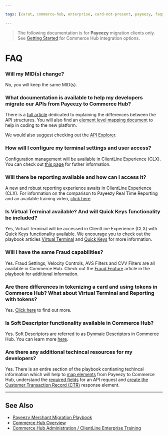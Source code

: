 ```yaml
---

tags: [carat, commerce-hub, enterprise, card-not-present, payeezy, faqs]

---
```


<!-- theme: danger -->
>  The following documentation is for **Payeezy** migration clients only. See [Getting Started](?path=docs/Getting-Started/Getting-Started-General.md) for Commerce Hub integration options.

# FAQ

### Will my MID(s) change?

No, you will keep the same MID(s).

### What documentation is available to help my developers migrate our APIs from Payeezy to Commerce Hub?

There is a [full article](?path=docs/Resources/Guides/Payeezy/Payeezy-Migration-ExtendedCoreAPI.md) dedicated to explaining the differences between the API structures.  You will also find an [element level mapping document](?path=docs/Resources/Guides/Payeezy/Payeezy-Migration-ExtendedTechnicalAPI.md) to help in coding to the new platform.

We would also suggest checking out the [API Explorer](../api/?type=post&path=/payments/v1/charges).

### How will I configure my terminal settings and user access?

Configuration management will be available in ClientLine Experience (CLX).  You can check out [this page](?path=docs/Resources/Guides/Payeezy/Payeezy-Migration-ExtendedCoreConfig.md) for futher information.

### Will there be reporting available and how can I access it?

A new and robust reporting experience awaits in ClientLine Experience (CLX). For information on the comparison to Payeezy Real Time Reporting and an available training video, [click here](?path=docs/Resources/Guides/Payeezy/Payeezy-Migration-ExtendedCoreReporting.md)

### Is Virtual Terminal available?  And will Quick Keys functionality be included?

Yes, Virtual Terminal will be accessed in ClientLine Experience (CLX) with Quick Keys functionality available.  We encourage you to check out the playbook articles [Virtual Terminal](?path=docs/Resources/Guides/Payeezy/Payeezy-Migration-ExtendedCoreVT.md) and [Quick Keys](?path=docs/Resources/Guides/Payeezy/Payeezy-Migration-ExtendedFeaturesQuickKey.md) for more information.

### Will I have the same Fraud capabilities?

Yes.  Fraud Settings, Velocity Controls, AVS Filters and CVV Filters are all available in Commerce Hub. Check out the [Fraud Feature](?path=docs/Resources/Guides/Payeezy/Payeezy-Migration-ExtendedFeaturesFraud.md) article in the playbook for additional information.

### Are there differences in tokenizing a card and using tokens in Commerce Hub?  What about Virtual Terminal and Reporting with tokens?

Yes.  [Click here](?path=docs/Resources/Guides/Payeezy/Payeezy-Migration-ExtendedFeaturesTokens.md) to find out more.

### Is Soft Descriptor functionality available in Commerce Hub?

Yes.  Soft Descriptors are referred to as Dynmaic Descriptors in Commerce Hub. You can learn more [here](?path=docs/Resources/Guides/Payeezy/Payeezy-Migration-ExtendedFeaturesSoftD.md).

### Are there any additional techincal resources for my developers?

Yes.  There is an entire section of the playbook contianing techincal information which will help to [map elements](?path=docs/Resources/Guides/Payeezy/Payeezy-Migration-ExtendedTechnicalAPI.md) from Payeezy to Commerce Hub, understand the [required fields](?path=docs/Resources/Guides/Payeezy/Payeezy-Migration-ExtendedTechnicalRequired.md) for an API request and [create the Customer Transaction Record (CTR)](?path=docs/Resources/Guides/Payeezy/Payeezy-Migration-ExtendedTechnicalCTR.md) response element.

---

## See Also

- [Payeezy Merchant Migration Playbook](?path=docs/Resources/Guides/Payeezy/Payeezy-Migration-ExtendedLanding.md)
- [Commerce Hub Overview](?path=docs/Getting-Started/Getting-Started-General.md)
- [Commerce Hub Administration / ClientLine Enterprise Training](https://fiserv.cloudguides.com/en-us/guides/ClientLine%20Enterprise%20from%20Fiserv)

